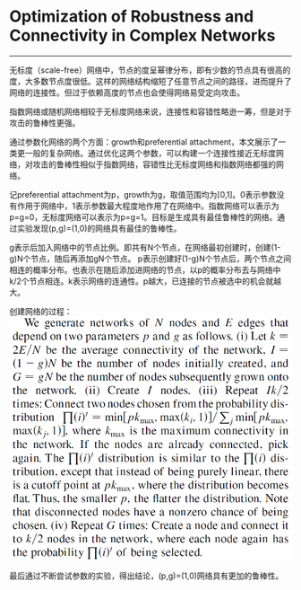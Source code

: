 <!--
 * @Author: ZhXZhao
 * @Date: 2020-03-09 16:56:28
 * @LastEditors: ZhXZhao
 * @LastEditTime: 2020-03-10 00:36:05
 * @Description: 
 -->

# Optimization of Robustness and Connectivity in Complex Networks

---



无标度（scale-free）网络中，节点的度呈幂律分布，即有少数的节点具有很高的度，大多数节点度很低。这样的网络结构缩短了任意节点之间的路径，进而提升了网络的连接性。但过于依赖高度的节点也会使得网络易受定向攻击。

指数网络或随机网络相较于无标度网络来说，连接性和容错性略逊一筹，但是对于攻击的鲁棒性更强。

通过参数化网络的两个方面：growth和preferential attachment，本文展示了一类更一般的复杂网络。通过优化这两个参数，可以构建一个连接性接近无标度网络，对攻击的鲁棒性相似于指数网络，容错性比无标度网络和指数网络都强的网络。

记preferential attachment为p，growth为g，取值范围均为[0,1]。0表示参数没有作用于网络中，1表示参数最大程度地作用了在网络中。指数网络可以表示为p=g=0，无标度网络可以表示为p=g=1。目标是生成具有最佳鲁棒性的网络。通过实验发现(p,g)=(1,0)的网络具有最佳的鲁棒性。

g表示后加入网络中的节点比例。即共有N个节点，在网络最初创建时，创建(1-g)N个节点，随后再添加gN个节点。
p表示创建好(1-g)N个节点后，两个节点之间相连的概率分布。也表示在随后添加进网络的节点，以p的概率分布去与网络中k/2个节点相连。k表示网络的连通性。p越大，已连接的节点被选中的机会就越大。

创建网络的过程：
![创建网络的过程](pic/p_k.png "创建网络的过程")

最后通过不断尝试参数的实验，得出结论，(p,g)=(1,0)网络具有更加的鲁棒性。

